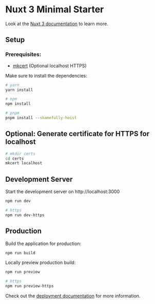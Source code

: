 # Nuxt 3 Minimal Starter
Look at the [Nuxt 3 documentation](https://nuxt.com/docs/getting-started/introduction) to learn more.

## Setup

### Prerequisites:

- [mkcert](https://github.com/FiloSottile/mkcert) (Optional localhost HTTPS)

Make sure to install the dependencies:

```bash
# yarn
yarn install

# npm
npm install

# pnpm
pnpm install --shamefully-hoist
```

## Optional: Generate certificate for HTTPS for localhost

```bash
# mkdir certs
cd certs
mkcert localhost
```

## Development Server

Start the development server on http://localhost:3000

```bash
npm run dev

# https
npm run dev-https
```

## Production

Build the application for production:

```bash
npm run build
```

Locally preview production build:

```bash
npm run preview

# https
npm run preview-https
```

Check out the [deployment documentation](https://nuxt.com/docs/getting-started/deployment) for more information.
